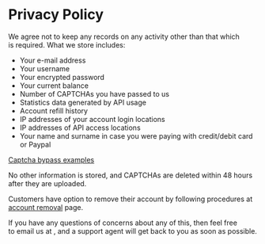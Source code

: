 Privacy Policy
==============

We agree not to keep any records on any activity other than that which is required. What we store includes:

* Your e-mail address
* Your username
* Your encrypted password
* Your current balance
* Number of CAPTCHAs you have passed to us
* Statistics data generated by API usage
* Account refill history
* IP addresses of your account login locations
* IP addresses of API access locations
* Your name and surname in case you were paying with credit/debit card or Paypal

[Captcha bypass examples](https://github.com/MoterHaker/bypass-captcha-examples)

No other information is stored, and CAPTCHAs are deleted within 48 hours after they are uploaded.

Customers have option to remove their account by following procedures at [account removal](https://anti-captcha.com/clients/settings/killme) page.

If you have any questions of concerns about any of this, then feel free to email us at , and a support agent will get back to you as soon as possible.